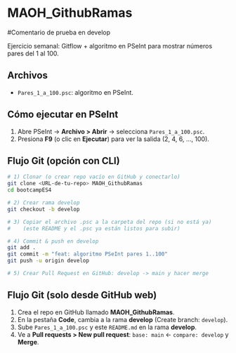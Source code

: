 # MAOH_GithubRamas

#Comentario de prueba en develop

Ejercicio semanal: Gitflow + algoritmo en PSeInt para mostrar números pares del 1 al 100.

## Archivos
- `Pares_1_a_100.psc`: algoritmo en PSeInt.

## Cómo ejecutar en PSeInt
1. Abre PSeInt → **Archivo > Abrir** → selecciona `Pares_1_a_100.psc`.
2. Presiona **F9** (o clic en **Ejecutar**) para ver la salida (2, 4, 6, ..., 100).

## Flujo Git (opción con CLI)
```bash
# 1) Clonar (o crear repo vacío en GitHub y conectarlo)
git clone <URL-de-tu-repo> MAOH_GithubRamas
cd bootcampES4

# 2) Crear rama develop
git checkout -b develop

# 3) Copiar el archivo .psc a la carpeta del repo (si no está ya)
#    (este README y el .psc ya están listos para subir)

# 4) Commit & push en develop
git add .
git commit -m "feat: algoritmo PSeInt pares 1..100"
git push -u origin develop

# 5) Crear Pull Request en GitHub: develop -> main y hacer merge
```

## Flujo Git (solo desde GitHub web)
1. Crea el repo en GitHub llamado **MAOH_GithubRamas**.
2. En la pestaña **Code**, cambia a la rama **develop** (Create branch: `develop`).
3. Sube `Pares_1_a_100.psc` y este `README.md` en la rama **develop**.
4. Ve a **Pull requests > New pull request**: `base: main` ← `compare: develop` y **Merge**.
